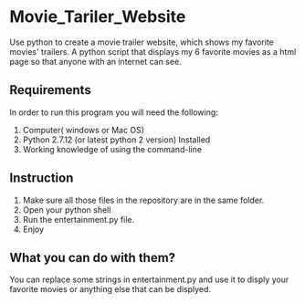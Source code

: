 # Movie_Tariler_Website
Use python to create a movie trailer website, which shows my favorite movies' trailers. 
A python script that displays my 6 favorite movies as a html page so that anyone with an internet can see.

## Requirements
In order to run this program you will need the following:

1. Computer( windows or Mac OS)
2. Python 2.7.12 (or latest python 2 version) Installed
3. Working knowledge of using the command-line

## Instruction

1. Make sure all those files in the repository are in the same folder.
2. Open your python shell
3. Run the entertainment.py file.
4. Enjoy


## What you can do with them? 
You can replace some strings in entertainment.py and use it to disply your favorite movies or anything else that can be displyed.

